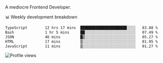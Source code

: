 A mediocre Frontend Developer.

📊 Weekly development breakdown
<!--START_SECTION:waka-->

```txt
TypeScript        12 hrs 17 mins  █████████████████████░░░░   83.88 %
Bash              1 hr 5 mins     ██░░░░░░░░░░░░░░░░░░░░░░░   07.49 %
JSON              46 mins         █▒░░░░░░░░░░░░░░░░░░░░░░░   05.27 %
HTML              17 mins         ▒░░░░░░░░░░░░░░░░░░░░░░░░   01.95 %
JavaScript        11 mins         ▒░░░░░░░░░░░░░░░░░░░░░░░░   01.27 %
```

<!--END_SECTION:waka-->

<img src="https://gpvc.arturio.dev/iqbalfasri" alt="Profile views"/>
